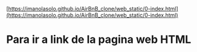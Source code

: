 [https://imanolasolo.github.io/AirBnB_clone/web_static/0-index.html](https://imanolasolo.github.io/AirBnB_clone/web_static/0-index.html)
# Para ir a link de la pagina web HTML
